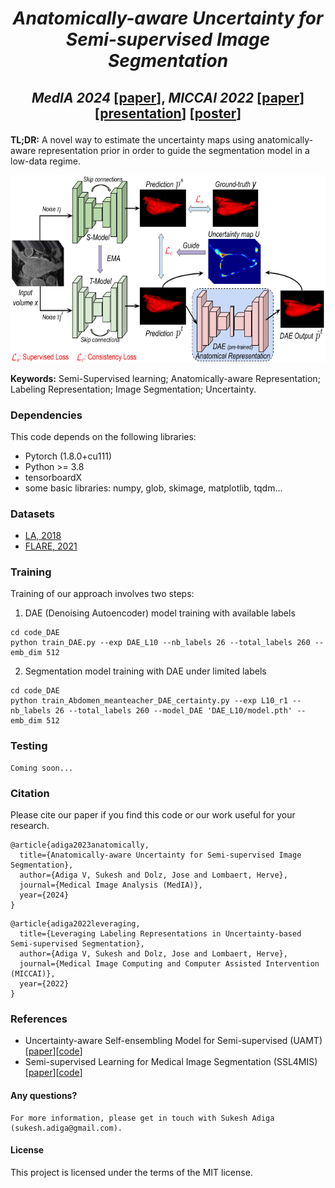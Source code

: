 #  <p align="center"> _Anatomically-aware Uncertainty for Semi-supervised Image Segmentation_
## <p align="center"> _MedIA 2024_ [[paper](https://arxiv.org/pdf/2310.16099.pdf)], _MICCAI 2022_  [[paper](https://arxiv.org/pdf/2203.05682.pdf)] [[presentation](https://github.com/adigasu/Labeling_Representations/blob/main/Files/Labeling%20representation.pdf)] [[poster](https://github.com/adigasu/Labeling_Representations/blob/main/Files/MICCAI2022_poster.pdf)]

**TL;DR:** A novel way to estimate the uncertainty maps using anatomically-aware representation prior in order to guide the segmentation model in a low-data regime.

<p align="center">  <img src = 'Files/Anatomical_rep_Arch.png' height = '300px'>

**Keywords:** Semi-Supervised learning; Anatomically-aware Representation; Labeling Representation; Image Segmentation; Uncertainty.


### Dependencies
This code depends on the following libraries:

- Pytorch (1.8.0+cu111)
- Python >= 3.8
- tensorboardX
- some basic libraries: numpy, glob, skimage, matplotlib, tqdm...

### Datasets
- [LA, 2018](https://github.com/yulequan/UA-MT/tree/master/data)
- [FLARE, 2021](https://flare.grand-challenge.org/FLARE21/)

### Training
Training of our approach involves two steps:

1) DAE (Denoising Autoencoder) model training with available labels
```
cd code_DAE
python train_DAE.py --exp DAE_L10 --nb_labels 26 --total_labels 260 --emb_dim 512
```

2) Segmentation model training with DAE under limited labels 
```
cd code_DAE
python train_Abdomen_meanteacher_DAE_certainty.py --exp L10_r1 --nb_labels 26 --total_labels 260 --model_DAE 'DAE_L10/model.pth' --emb_dim 512
```

### Testing
```
Coming soon...
```

### Citation
Please cite our paper if you find this code or our work useful for your research.
```
@article{adiga2023anatomically,
  title={Anatomically-aware Uncertainty for Semi-supervised Image Segmentation},
  author={Adiga V, Sukesh and Dolz, Jose and Lombaert, Herve},
  journal={Medical Image Analysis (MedIA)},
  year={2024}
}
```
```
@article{adiga2022leveraging,
  title={Leveraging Labeling Representations in Uncertainty-based Semi-supervised Segmentation},
  author={Adiga V, Sukesh and Dolz, Jose and Lombaert, Herve},
  journal={Medical Image Computing and Computer Assisted Intervention (MICCAI)},
  year={2022}
}
```

### References
- Uncertainty-aware Self-ensembling Model for Semi-supervised (UAMT) [[paper](https://arxiv.org/abs/1907.07034)][[code](https://github.com/yulequan/UA-MT)]
- Semi-supervised Learning for Medical Image Segmentation (SSL4MIS) [[paper](https://arxiv.org/abs/2012.07042)][[code](https://github.com/HiLab-git/SSL4MIS/tree/master/code)]

#### Any questions?
```
For more information, please get in touch with Sukesh Adiga (sukesh.adiga@gmail.com).
```

#### License
This project is licensed under the terms of the MIT license. 
